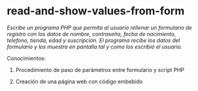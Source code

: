 # read-and-show-values-from-form
*Escribe un programa PHP que permita al usuario rellenar un formulario de registro con los datos de nombre, contraseña, fecha de nacimiento, telefono, tienda, edad y suscripción. El programa recibe los datos del formulario y los muestra en pantalla tal y como los escribió el usuario.*

Conocimientos:

1. Procedimiento de paso de parámetros entre formulario y script PHP

2. Creación de una página web con código embebido

